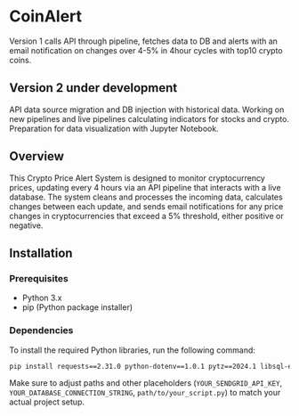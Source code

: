 # CoinAlert
Version 1 calls API through pipeline, fetches data to DB and alerts with an email notification on changes over 4-5% in 4hour cycles with top10 crypto coins.

## Version 2 under development
API data source migration and DB injection with historical data. Working on new pipelines and live pipelines calculating indicators for stocks and crypto. Preparation for data visualization with Jupyter Notebook.

## Overview
This Crypto Price Alert System is designed to monitor cryptocurrency prices, updating every 4 hours via an API pipeline that interacts with a live database. The system cleans and processes the incoming data, calculates changes between each update, and sends email notifications for any price changes in cryptocurrencies that exceed a 5% threshold, either positive or negative.

## Installation

### Prerequisites
- Python 3.x
- pip (Python package installer)

### Dependencies
To install the required Python libraries, run the following command:

```bash
pip install requests==2.31.0 python-dotenv==1.0.1 pytz==2024.1 libsql-experimental==0.0.34 sendgrid==6.11.0 pandas==2.2.2
```


Make sure to adjust paths and other placeholders (`YOUR_SENDGRID_API_KEY`, `YOUR_DATABASE_CONNECTION_STRING`, `path/to/your_script.py`) to match your actual project setup.
